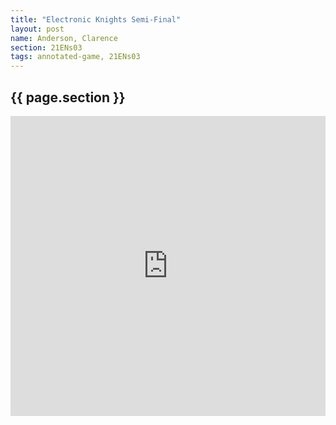 ```yaml
---
title: "Electronic Knights Semi-Final"
layout: post
name: Anderson, Clarence
section: 21ENs03
tags: annotated-game, 21ENs03
---
```


<h2>{{ page.section }}</h2>

<div style="display: flex; justify-content: center;">
    <iframe style='border: 0;' width='760px' height='480px' src='https://share.chessbase.com/SharedGames/frame/?p=qp3JqFrkwwfgTGAZ7Y5U2JsHsZ8mkSHlciEB59yZe2ZPmF48f496tgwvJ5Hl7dr0'></iframe>
</div>
